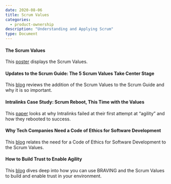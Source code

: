 ```yaml
---
date: 2020-08-06
title: Scrum Values
categories:
  - product-ownership
description: "Understanding and Applying Scrum"
type: Document
---
```

#### The Scrum Values
This [poster](https://www.scrum.org/resources/scrum-values-poster) displays the Scrum Values.

#### Updates to the Scrum Guide: The 5 Scrum Values Take Center Stage
This [blog](https://www.scrum.org/resources/blog/5-scrum-values-take-center-stage) reviews the addition of the Scrum Values to the Scrum Guide and why it is so important.

#### Intralinks Case Study: Scrum Reboot, This Time with the Values
This [paper](https://www.scrum.org/resources/intralinks-case-study-scrum-reboot-time-values) looks at why Intralinks failed at their first attempt at “agility” and how they rebooted to success.

#### Why Tech Companies Need a Code of Ethics for Software Development
This [blog](https://www.entrepreneur.com/article/311410) relates the need for a Code of Ethics for Software Development to the Scrum Values.

#### How to Build Trust to Enable Agility
This [blog](https://www.scrum.org/resources/blog/how-build-trust-enable-agility) dives deep into how you can use BRAVING and the Scrum Values to build and enable trust in your environment.

